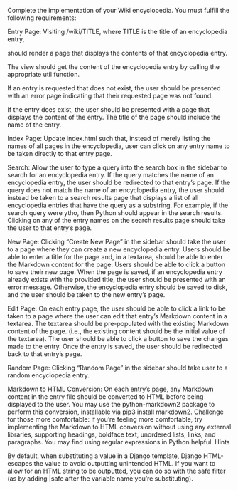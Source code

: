 Complete the implementation of your Wiki encyclopedia. You must fulfill the following requirements:

Entry Page: Visiting /wiki/TITLE, where TITLE is the title of an encyclopedia entry, 

  should render a page that displays the contents of that encyclopedia entry.
  
  The view should get the content of the encyclopedia entry by calling the appropriate util function.
  
  If an entry is requested that does not exist, the user should be presented with an error page indicating that their requested page was not found.
  
  If the entry does exist, the user should be presented with a page that displays the content of the entry. The title of the page should include the name of the entry.


Index Page: 
  Update index.html such that, instead of merely listing the names of all pages in the encyclopedia, user can click on any entry name to be taken directly to that entry page.

Search: 
  Allow the user to type a query into the search box in the sidebar to search for an encyclopedia entry.
  If the query matches the name of an encyclopedia entry, the user should be redirected to that entry’s page.
  If the query does not match the name of an encyclopedia entry, the user should instead be taken to a search results page that displays a list of all encyclopedia  entries that have the query as a substring. For example, if the search query were ytho, then Python should appear in the search results.
  Clicking on any of the entry names on the search results page should take the user to that entry’s page.

New Page: 
  Clicking “Create New Page” in the sidebar should take the user to a page where they can create a new encyclopedia entry.
  Users should be able to enter a title for the page and, in a textarea, should be able to enter the Markdown content for the page.
  Users should be able to click a button to save their new page.
  When the page is saved, if an encyclopedia entry already exists with the provided title, the user should be presented with an error message.
  Otherwise, the encyclopedia entry should be saved to disk, and the user should be taken to the new entry’s page.

Edit Page: 
  On each entry page, the user should be able to click a link to be taken to a page where the user can edit that entry’s Markdown content in a textarea.
  The textarea should be pre-populated with the existing Markdown content of the page. (i.e., the existing content should be the initial value of the textarea).
  The user should be able to click a button to save the changes made to the entry.
  Once the entry is saved, the user should be redirected back to that entry’s page.

Random Page: 
  Clicking “Random Page” in the sidebar should take user to a random encyclopedia entry.

Markdown to HTML Conversion: On each entry’s page, any Markdown content in the entry file should be converted to HTML before being displayed to the user. You may use the python-markdown2 package to perform this conversion, installable via pip3 install markdown2.
  Challenge for those more comfortable: 
    If you’re feeling more comfortable, try implementing the Markdown to HTML conversion without using any external libraries, supporting headings, boldface text, unordered lists, links, and paragraphs. You may find using regular expressions in Python helpful.
Hints

By default, when substituting a value in a Django template, Django HTML-escapes the value to avoid outputting unintended HTML. If you want to allow for an HTML string to be outputted, you can do so with the safe filter (as by adding |safe after the variable name you’re substituting).
